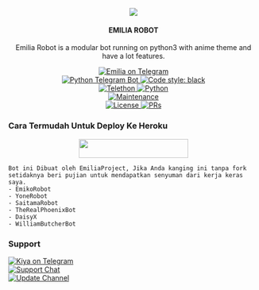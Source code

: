 <p align="center">
  <img src="https://telegra.ph/file/11f504a9cea11e9f63629.jpg">
</p>

<h4><p align="center"> EMILIA ROBOT </p></h4>

<p align="center">Emilia Robot is a modular bot running on python3 with anime theme and have a lot features.</p>

<p align="center">
<a href="https://t.me/EmiliaManager_Bot"> <img src="https://img.shields.io/badge/Emilia-Robot-blue?&logo=telegram" alt="Emilia on Telegram" /> </a><br>
<a href="https://python-telegram-bot.org"> <img src="https://img.shields.io/badge/PTB-13.7-white?&style=flat-round&logo=github" alt="Python Telegram Bot" /> </a>
<a href="https://github.com/f/black"><img alt="Code style: black" src="https://img.shields.io/badge/code%20style-black-000000.svg"></a><br>
<a href="https://docs.telethon.dev"> <img src="https://img.shields.io/badge/Telethon-1.23.0-red?&style=flat-round&logo=github" alt="Telethon" /> </a>
<a href="https://docs.python.org"> <img src="https://img.shields.io/badge/Python-3.9.7-purple?&style=flat-round&logo=python" alt="Python" /> </a><br>
<a href="https://GitHub.com/EmiliaTzy/EmiliaRobot"> <img src="https://img.shields.io/badge/Maintained-Yes-green.svg" alt="Maintenance" /> </a><br>
<a href="https://github.com/EmiliaTzy/EmiliaRobot/blob/main/LICENSE"> <img src="https://img.shields.io/badge/License-GPLv3-blue.svg" alt="License" /> </a>
<a href="https://makeapullrequest.com"> <img src="https://img.shields.io/badge/PRs-Welcome-blue.svg?style=flat-round" alt="PRs" /> </a>
</p>

### Cara Termudah Untuk Deploy Ke Heroku 

<p align="center"><a href="https://heroku.com/deploy?template=https://github.com/EmiliaTzy/EmiliaRobot"> <img src="https://img.shields.io/badge/Deploy%20To%20Heroku-purphle?style=for-the-badge&logo=heroku" width="220" height="38.45"/></a></p>

```
Bot ini Dibuat oleh EmiliaProject, Jika Anda kanging ini tanpa fork setidaknya beri pujian untuk mendapatkan senyuman dari kerja keras saya. 
- EmikoRobot
- YoneRobot
- SaitamaRobot 
- TheRealPhoenixBot
- DaisyX 
- WilliamButcherBot
```

### Support
<p>
<a href="https://t.me/tth_kiya98"> <img src="https://img.shields.io/badge/Kiya-Ex-blue?&logo=telegram" alt="Kiya on Telegram" /> </a><br>
<a href="https://t.me/EmiliaProjectSupport"> <img src="https://img.shields.io/badge/Support-Chat-blue?&logo=telegram" alt="Support Chat" /> </a><br>
<a href="https://t.me/EmiliaBotProject"> <img src="https://img.shields.io/badge/Update-Channel-blue?&logo=telegram" alt="Update Channel" /> </a><br>
</p>
